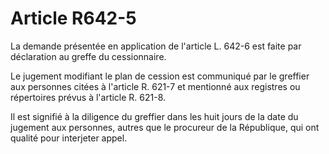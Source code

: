 # Article R642-5

La demande présentée en application de l'article L. 642-6 est faite par déclaration au greffe du cessionnaire.

Le jugement modifiant le plan de cession est communiqué par le greffier aux personnes citées à l'article R. 621-7 et mentionné aux registres ou répertoires prévus à l'article R. 621-8.

Il est signifié à la diligence du greffier dans les huit jours de la date du jugement aux personnes, autres que le procureur de la République, qui ont qualité pour interjeter appel.
